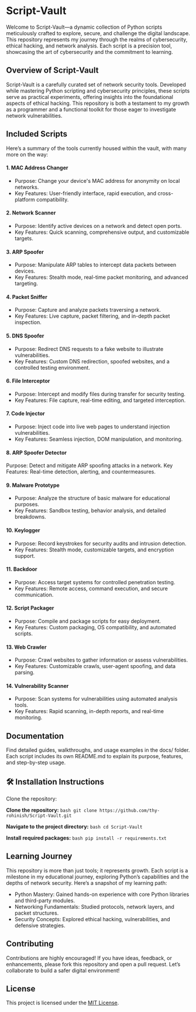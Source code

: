 # Script-Vault 
Welcome to Script-Vault—a dynamic collection of Python scripts meticulously crafted to explore, secure, and challenge the digital landscape. This repository represents my journey through the realms of cybersecurity, ethical hacking, and network analysis. Each script is a precision tool, showcasing the art of cybersecurity and the commitment to learning.

##  Overview of Script-Vault
Script-Vault is a carefully curated set of network security tools. Developed while mastering Python scripting and cybersecurity principles, these scripts serve as practical experiments, offering insights into the foundational aspects of ethical hacking. This repository is both a testament to my growth as a programmer and a functional toolkit for those eager to investigate network vulnerabilities.

##  Included Scripts
Here’s a summary of the tools currently housed within the vault, with many more on the way:

#### 1. MAC Address Changer 
- Purpose: Change your device's MAC address for anonymity on local networks.
- Key Features: User-friendly interface, rapid execution, and cross-platform compatibility.
#### 2. Network Scanner 
- Purpose: Identify active devices on a network and detect open ports.
- Key Features: Quick scanning, comprehensive output, and customizable targets.
#### 3. ARP Spoofer 
- Purpose: Manipulate ARP tables to intercept data packets between devices.
- Key Features: Stealth mode, real-time packet monitoring, and advanced targeting.
#### 4. Packet Sniffer 
- Purpose: Capture and analyze packets traversing a network.
- Key Features: Live capture, packet filtering, and in-depth packet inspection.
#### 5. DNS Spoofer 
- Purpose: Redirect DNS requests to a fake website to illustrate vulnerabilities.
- Key Features: Custom DNS redirection, spoofed websites, and a controlled testing environment.
#### 6. File Interceptor 
- Purpose: Intercept and modify files during transfer for security testing.
- Key Features: File capture, real-time editing, and targeted interception.
#### 7. Code Injector 
- Purpose: Inject code into live web pages to understand injection vulnerabilities.
- Key Features: Seamless injection, DOM manipulation, and monitoring.
#### 8. ARP Spoofer Detector 
Purpose: Detect and mitigate ARP spoofing attacks in a network.
Key Features: Real-time detection, alerting, and countermeasures.
#### 9. Malware Prototype 
- Purpose: Analyze the structure of basic malware for educational purposes.
- Key Features: Sandbox testing, behavior analysis, and detailed breakdowns.
#### 10. Keylogger 
- Purpose: Record keystrokes for security audits and intrusion detection.
- Key Features: Stealth mode, customizable targets, and encryption support.
#### 11. Backdoor 
- Purpose: Access target systems for controlled penetration testing.
- Key Features: Remote access, command execution, and secure communication.
#### 12. Script Packager 
- Purpose: Compile and package scripts for easy deployment.
- Key Features: Custom packaging, OS compatibility, and automated scripts.
#### 13. Web Crawler 
- Purpose: Crawl websites to gather information or assess vulnerabilities.
- Key Features: Customizable crawls, user-agent spoofing, and data parsing.
#### 14. Vulnerability Scanner 
- Purpose: Scan systems for vulnerabilities using automated analysis tools.
- Key Features: Rapid scanning, in-depth reports, and real-time monitoring.

## Documentation
Find detailed guides, walkthroughs, and usage examples in the docs/ folder. Each script includes its own README.md to explain its purpose, features, and step-by-step usage.

## 🛠 Installation Instructions
Clone the repository:

**Clone the repository:**
```bash git clone https://github.com/thy-rohinish/Script-Vault.git```

**Navigate to the project directory:**
```bash cd Script-Vault```

**Install required packages:**
```bash pip install -r requirements.txt```

## Learning Journey
This repository is more than just tools; it represents growth. Each script is a milestone in my educational journey, exploring Python’s capabilities and the depths of network security. Here’s a snapshot of my learning path:

- Python Mastery: Gained hands-on experience with core Python libraries and third-party modules.
- Networking Fundamentals: Studied protocols, network layers, and packet structures.
- Security Concepts: Explored ethical hacking, vulnerabilities, and defensive strategies.

## Contributing
Contributions are highly encouraged! If you have ideas, feedback, or enhancements, please fork this repository and open a pull request. Let’s collaborate to build a safer digital environment!

## License
This project is licensed under the [MIT License](./LICENSE.md).